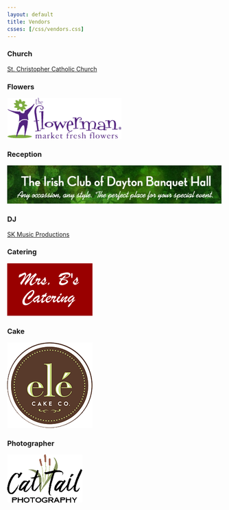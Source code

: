 ```yaml
---
layout: default
title: Vendors
csses: [/css/vendors.css]
---
```


### Church

[St. Christopher Catholic Church](http://church.stchristopheronline.com/)

### Flowers

[![Flowerman](/images/flower-man.png "Flowerman")](http://flowermanflowers.com/)

### Reception

[![The Irish Club of Dayton Banquet Hall](/images/irish-club.jpg "The Irish Club of Dayton Banquet Hall")](http://www.irishclubdayton.com/)

### DJ

[SK Music Productions](http://www.skmusicproductions.com/)

### Catering

[![Mrs. B’s Catering](/images/mrs-bs.gif "Mrs. B’s Catering")](http://mrsbscatering.com/)

### Cake

[![el&eacute; Cake Co](/images/ele-cake.png "el&eacute; Cake Co")](http://www.elecakeco.com/)

### Photographer

[![Cat Tail Photography](/images/cat-tail.png "Cat Tail Photography")](http://www.cattailphotography.com/)
